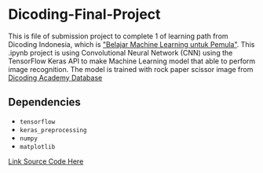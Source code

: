 # Dicoding-Final-Project
This is file of submission project to complete 1 of learning path from Dicoding Indonesia, which is ["Belajar Machine Learning untuk Pemula"](https://www.dicoding.com/learningpaths/30). This .ipynb project is using Convolutional Neural Network (CNN) using the TensorFlow Keras API to make Machine Learning model that able to perform image recognition. The model is trained with rock paper scissor image from [Dicoding Academy Database](http://github.com/dicodingacademy/assets/releases/download/release/rockpaperscissors.zip)

## Dependencies
- `tensorflow`
- `keras_preprocessing`
- `numpy`
- `matplotlib`

[Link Source Code Here](https://github.com/Billl-11/Dicoding-Final-Project/blob/main/Dicoding_Final_Project.ipynb)
